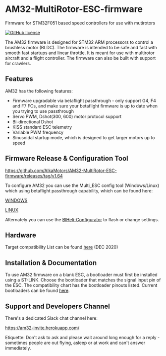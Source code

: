 # AM32-MultiRotor-ESC-firmware
Firmware for STM32F051 based speed controllers for use with mutirotors
<p align="left">
  <a href="/LICENSE"><img src="https://img.shields.io/badge/license-GPL--3.0-brightgreen" alt="GitHub license" /></a>
</p>

The AM32 firmware is designed for STM32 ARM processors to control a brushless motor (BLDC).
The firmware is intended to be safe and fast with smooth fast startups and linear throttle. It is meant for use with multirotor aircraft and a flight controller. The firmware can also be built with support for crawlers.

## Features

AM32 has the following features:

- Firmware upgradable via betaflight passthrough - only support G4, F4 and F7 FCs, and make sure your betaflight firmware is up to date when you trying to use passthrough
- Servo PWM, Dshot(300, 600) motor protocol support
- Bi-directional Dshot
- KISS standard ESC telemetry
- Variable PWM frequency
- Sinusoidal startup mode, which is designed to get larger motors up to speed

## Firmware Release & Configuration Tool

https://github.com/AlkaMotors/AM32-MultiRotor-ESC-firmware/releases/tag/v1.64

To configure AM32 you can use the Multi_ESC config tool (Windows/Linux) which using betaflight passthrough capability, which can be found here:

[WINDOWS](https://drive.google.com/file/d/1OMTUgsEZ9oAXelWaNMohQquGWg245Vmb/view?usp=sharing)

[LINUX](https://drive.google.com/file/d/1ZA_rHGnxBD8RDgRgNhefiGdKknRi3Dc0/view?usp=sharing)

Alternately you can use the [BlHeli-Configurator](https://github.com/blheli-configurator/blheli-configurator-nightlies/releases/tag/v20201229.20) to flash or change settings.



## Hardware
Target compatibility List can be found [here](https://docs.google.com/spreadsheets/d/1NF1Rkq_BFkA53i3A-R1VcAJXwEQCIs_VxcVT_-58-Yg/edit?usp=sharing) (DEC 2020)


## Installation & Documentation

To use AM32 firmware on a blank ESC, a bootloader must first be installed using a ST-LINK. Choose the bootloader that matches the signal input pin of the ESC.
The compatibility chart has the bootloader pinouts listed.
Current bootloaders can be found [here](https://github.com/AlkaMotors/AM32_Bootloader_F051/releases/tag/v5).


## Support and Developers Channel

There's a dedicated Slack chat channel here:

https://am32-invite.herokuapp.com/

Etiquette: Don't ask to ask and please wait around long enough for a reply - sometimes people are out flying, asleep or at work and can't answer immediately.
